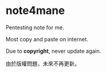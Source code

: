 # note4mane
Pentesting note for me.

Most copy and paste on internet.

Due to **copyright**, never update again.

由於版權問題，未來不再更新。

